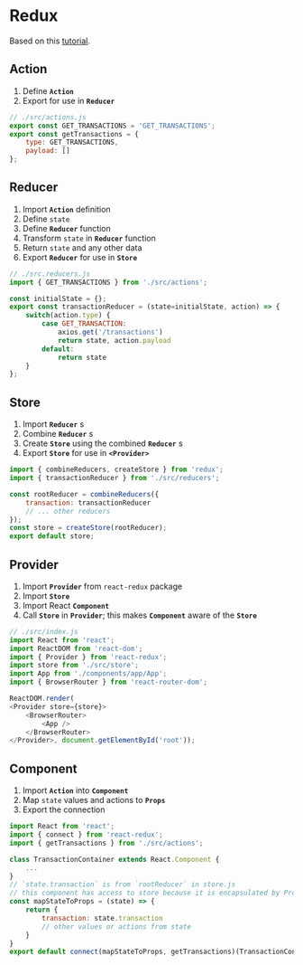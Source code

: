 # Redux
Based on this [tutorial](http://jakesidsmith.com/blog/post/2017-11-18-redux-and-react-an-introduction/).
## Action
1. Define **`Action`**
2. Export for use in **`Reducer`**
```javascript
// ./src/actions.js
export const GET_TRANSACTIONS = 'GET_TRANSACTIONS';
export const getTransactions = {
    type: GET_TRANSACTIONS,
    payload: []
};
```
## Reducer
1. Import **`Action`** definition
2. Define `state`
3. Define **`Reducer`** function
4. Transform `state` in **`Reducer`** function
5. Return `state` and any other data
6. Export **`Reducer`** for use in **`Store`**
```javascript
// ./src.reducers.js
import { GET_TRANSACTIONS } from './src/actions';

const initialState = {};
export const transactionReducer = (state=initialState, action) => {
    switch(action.type) {
        case GET_TRANSACTION:
            axios.get('/transactions')
            return state, action.payload
        default:
            return state
    }
};
```
## Store
1. Import **`Reducer`** s
2. Combine **`Reducer`** s
3. Create **`Store`** using the combined **`Reducer`** s
4. Export **`Store`** for use in **`<Provider>`**
```javascript
import { combineReducers, createStore } from 'redux';
import { transactionReducer } from './src/reducers';

const rootReducer = combineReducers({
    transaction: transactionReducer
    // ... other reducers
});
const store = createStore(rootReducer);
export default store;
```
## Provider
1. Import **`Provider`** from `react-redux` package
2. Import **`Store`**
3. Import React **`Component`**
4. Call **`Store`** in **`Provider`**; this makes **`Component`** aware of the **`Store`**
```javascript
// ./src/index.js
import React from 'react';
import ReactDOM from 'react-dom';
import { Provider } from 'react-redux';
import store from './src/store';
import App from './components/app/App';
import { BrowserRouter } from 'react-router-dom';

ReactDOM.render(
<Provider store={store}>
	<BrowserRouter>
		<App />
	</BrowserRouter>
</Provider>, document.getElementById('root'));
```
## Component
1. Import **`Action`** into **`Component`**
2. Map `state` values and actions to **`Props`**
3. Export the connection
```javascript
import React from 'react';
import { connect } from 'react-redux';
import { getTransactions } from './src/actions';

class TransactionContainer extends React.Component {
    ...
}
// `state.transaction` is from `rootReducer` in store.js
// this component has access to store because it is encapsulated by Provider
const mapStateToProps = (state) => {
    return {
        transaction: state.transaction
        // other values or actions from state
    }
}
export default connect(mapStateToProps, getTransactions)(TransactionContainer);
```